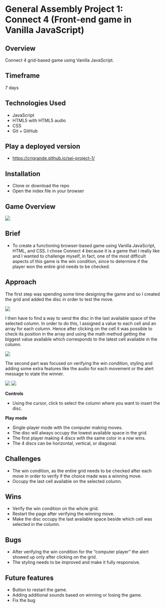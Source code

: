 # General Assembly Project 1:  Connect 4 (Front-end game in Vanilla JavaScript)

## Overview

Connect 4 grid-based game using Vanilla JavaScript. 

## Timeframe

7 days

## Technologies Used

* JavaScript 
* HTML5 with HTML5 audio
* CSS
* Git + GitHub 

## Play a deployed version

* https://crigrande.github.io/sei-project-1/

## Installation

* Clone or download the repo
* Open the index file in your browser

## Game Overview

<img src="http://res.cloudinary.com/dbc3fejob/image/upload/v1628678773/Readme%20project%201/screencapture-crigrande-github-io-sei-project-1-2021-08-04-17_57_36_pf5xm1.png">

## Brief

* To create a functioning browser-based game using Vanilla JavaScript, HTML, and CSS. I chose Connect 4 because it is a game that I really like and I wanted to challenge myself, in fact, one of the most difficult aspects of this game is the win condition, since to determine if the player won the entire grid needs to be checked. 

## Approach

The first step was spending some time designing the game and so I created the grid and added the disc in order to test the move.

<img src="https://res.cloudinary.com/dbc3fejob/image/upload/v1630496169/Readme%20project%201/Screenshot_2021-09-01_at_12.13.33_tbdnja.png">

I then have to find a way to send the disc in the last available space of the selected column. In order to do this, I assigned a value to each cell and an array for each column. Hence after clicking on the cell it was possible to check its position in the array and using the math method getting the biggest value available which corresponds to the latest cell available in the column.

<img src="https://res.cloudinary.com/dbc3fejob/image/upload/v1630508300/Readme%20project%201/Screenshot_2021-09-01_at_15.57.03_fc2opn.png">

The second part was focused on verifying the win condition, styling and adding some extra features like the audio for each movement or the alert message to state the winner.

<img src="http://res.cloudinary.com/dbc3fejob/image/upload/v1630511072/Readme%20project%201/Screenshot_2021-09-01_at_16.40.38_jxowzz.png">

<img src="https://res.cloudinary.com/dbc3fejob/image/upload/v1630510893/Readme%20project%201/Screenshot_2021-09-01_at_16.40.07_mdwybe.png">

**Controls**

* Using the cursor, click to select the column where you want to insert the disc.

**Play mode**

* Single-player mode with the computer making moves.
* The disc will always occupy the lowest available space in the grid.
* The first player making 4 discs with the same color in a row wins.
* The 4 discs can be horizontal, vertical, or diagonal.

## Challenges

* The win condition, as the entire grid needs to be checked after each move in order to verify if the choice made was a winning move.
* Occupy the last cell available on the selected column.

## Wins

* Verify the win condition on the whole grid.
* Restart the page after verifying the winning move.
* Make the disc occupy the last available space beside which cell was selected in the column.

## Bugs
* After verifying the win condition for the “computer player” the alert showed up only after clicking on the grid.
* The styling needs to be improved and make it fully responsive.

## Future features

* Button to restart the game.
* Adding additional sounds based on winning or losing the game.
* Fix the bug
